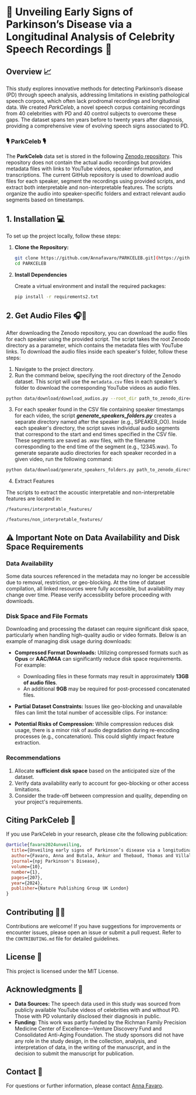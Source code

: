 # 💫 Unveiling Early Signs of Parkinson’s Disease via a Longitudinal Analysis of Celebrity Speech Recordings 💫 

## Overview 📈

This study explores innovative methods for detecting Parkinson’s disease (PD) through speech analysis, addressing limitations in existing pathological speech corpora, which often lack prodromal recordings and longitudinal data. 
We created *ParkCeleb*, a novel speech corpus containing recordings from 40 celebrities with PD and 40 control subjects to overcome these gaps. The dataset spans ten years before to twenty years after diagnosis, providing a comprehensive view of evolving speech signs associated to PD.

### 🎙️ ParkCeleb 🎙️

The **ParkCeleb** data set is stored in the following [Zenodo repository](https://zenodo.org/uploads/13954768). This repository does not contain the actual audio recordings but provides metadata files with links to YouTube videos, speaker information, and transcriptions. 
The current GitHub repository is used to download audio files for each speaker, segment the recordings using provided scripts, and extract both interpretable and non-interpretable features. The scripts organize the audio into speaker-specific folders and extract relevant audio segments based on timestamps.
## 1. Installation️ 💻 

To set up the project locally, follow these steps:

1. **Clone the Repository:**

   ```bash
   git clone https://github.com/Annafavaro/PARKCELEB.git](https://github.com/Annafavaro/PARKCELEB.git
   cd PARKCELEB
   ```

2. **Install Dependencies** 

   Create a virtual environment and install the required packages:

   ```bash
   pip install -r requirements2.txt
   ```
## 2. Get Audio Files 🎧🎵

   After downloading the Zenodo repository, you can download the audio files for each speaker using the provided script. The script takes the root Zenodo directory as a parameter, which contains the metadata files with YouTube links. To download the audio files inside each speaker's folder, follow these steps:

   1. Navigate to the project directory.
   2. Run the command below, specifying the root directory of the Zenodo dataset. This script will use the `metadata.csv` files in each speaker’s folder to download the corresponding YouTube videos as audio files.
   ```bash
   python data/download/download_audios.py --root_dir path_to_zenodo_directory
   ```
   3. For each speaker found in the CSV file containing speaker timestamps for each video, the script ***generate_speakers_folders.py*** creates a separate directory named after the speaker (e.g., SPEAKER_OO). Inside each speaker's directory, the script saves individual audio segments that correspond to the start and end times specified in the CSV file. These segments are saved as .wav files, with the filename corresponding to the end time of the segment (e.g., 12345.wav).
   To generate separate audio directories for each speaker recorded in a given video, run the following command:
   ```bash
   python data/download/generate_speakers_folders.py path_to_zenodo_directory
   ```

   4. Extract Features

   The scripts to extract the acoustic interpretable and non-interpretable features are located in:

   ```
   /features/interpretable_features/
   ```

   ```
   /features/non_interpretable_features/
   ```

## ⚠️ Important Note on Data Availability and Disk Space Requirements  

### Data Availability  
Some data sources referenced in the metadata may no longer be accessible due to removal, restriction, or geo-blocking. At the time of dataset compilation, all linked resources were fully accessible, but availability may change over time. Please verify accessibility before proceeding with downloads.  

### Disk Space and File Formats  
Downloading and processing the dataset can require significant disk space, particularly when handling high-quality audio or video formats. Below is an example of managing disk usage during downloads:  

- **Compressed Format Downloads:** Utilizing compressed formats such as **Opus** or **AAC/M4A** can significantly reduce disk space requirements. For example:  
  - Downloading files in these formats may result in approximately **13GB of audio files**.  
  - An additional **9GB** may be required for post-processed concatenated files.  

- **Partial Dataset Constraints:** Issues like geo-blocking and unavailable files can limit the total number of accessible clips. For instance:
- **Potential Risks of Compression:** While compression reduces disk usage, there is a minor risk of audio degradation during re-encoding processes (e.g., concatenation). This could slightly impact feature extraction.

### Recommendations  
1. Allocate **sufficient disk space** based on the anticipated size of the dataset.  
2. Verify data availability early to account for geo-blocking or other access limitations.  
3. Consider the trade-off between compression and quality, depending on your project's requirements.  

## Citing ParkCeleb 📖
If you use ParkCeleb in your research, please cite the following publication:

```bibtex
@article{favaro2024unveiling,
  title={Unveiling early signs of Parkinson’s disease via a longitudinal analysis of celebrity speech recordings},
  author={Favaro, Anna and Butala, Ankur and Thebaud, Thomas and Villalba, Jes{\'u}s and Dehak, Najim and Moro-Vel{\'a}zquez, Laureano},
  journal={npj Parkinson's Disease},
  volume={10},
  number={1},
  pages={207},
  year={2024},
  publisher={Nature Publishing Group UK London}
}
```

## Contributing 👭🏻

Contributions are welcome! If you have suggestions for improvements or encounter issues, please open an issue or submit a pull request. Refer to the `CONTRIBUTING.md` file for detailed guidelines.

## License 🪪

This project is licensed under the MIT License.

## Acknowledgments 🛜

- **Data Sources:** The speech data used in this study was sourced from publicly available YouTube videos of celebrities with and without PD. Those with PD voluntarily disclosed their diagnosis in public.
- **Funding:** This work was partly funded by the Richman Family Precision Medicine Center of Excellence—Venture Discovery Fund and Consolidated Anti-Aging Foundation. The study sponsors did not have any role in the study design, in the collection, analysis, and interpretation of data, in the writing of the manuscript, and in the decision to submit the manuscript for publication.

## Contact 📱

For questions or further information, please contact [Anna Favaro](mailto:afavaro1@jhu.edu).
